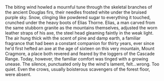 The biting wind howled a mournful tune through the skeletal branches of the ancient Douglas firs, their needles frosted white under the bruised purple sky.  Snow, clinging like powdered sugar to everything it touched, crunched under the heavy boots of Elias Thorne.  Elias, a man carved from the same stubborn granite as the mountains themselves, adjusted the worn leather straps of his axe, the steel head gleaming faintly in the weak light.  The air hung thick with the scent of pine and damp earth, a familiar fragrance that had been a constant companion for thirty years, ever since he'd first hefted an axe at the age of sixteen on this very mountain, Mount Cragmore, a place both revered and feared by the loggers of the Cascade Range.  Today, however, the familiar comfort was tinged with a growing unease.  The silence, punctuated only by the wind's lament, felt…wrong.  Too quiet.  Even the crows, usually boisterous scavengers of the forest floor, were absent.
